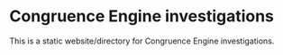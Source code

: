 # Congruence Engine investigations
This is a static website/directory for Congruence Engine investigations.
